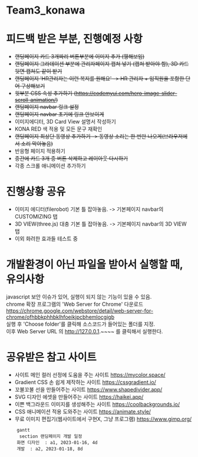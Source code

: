 # Team3_konawa
# 피드백 받은 부분, 진행예정 사항
- ~~랜딩페이지 카드 3개짜리 버튼부분에 이미지 추가 (휑해보임)~~
- ~~랜딩페이지 그라데이션 부분에 관리자페이지 캡처 넣기 (캡처 받아야 함), 3D 카드 뒷면 캡처도 같이 받기~~
- ~~랜딩페이지 'HR관리자는 이런 복지를 원해요' -> HR 관리자 + 임직원을 포함한 단어 구상해보기~~
- ~~윗부분 CSS 속성 추가하기 (https://codemyui.com/hero-image-slider-scroll-animation/)~~
- ~~랜딩페이지 navbar 링크 설정~~
- ~~랜딩페이지 navbar 초기에 링크 안보이게~~
- 이미지에디터, 3D Card View 설명서 작성하기
- KONA RED 색 적용 및 모든 문구 재확인
- ~~랜딩페이지 최상단 동영상 추가하기 -> 동영상 소리는 한 번만 나오게(브라우저에서 소리 막아놓음)~~
- 반응형 페이지 적용하기
- ~~중간에 카드 3개 중 버튼 삭제하고 레이아웃 다시하기~~
- 각종 스크롤 애니메이션 추가하기
# 진행상황 공유
- 이미지 에디터(filerobot) 기본 틀 잡아놓음.  -> 기본페이지 navbar의 CUSTOMIZING 탭<br>
- 3D VIEW(three.js) 대충 기본 틀 잡아놓음. -> 기본페이지 navbar의 3D VIEW 탭<br>
- 이외 화려한 효과들 테스트 중

# 개발환경이 아닌 파일을 받아서 실행할 때, 유의사항
javascript 보안 이슈가 있어, 실행이 되지 않는 기능이 있을 수 있음.<br>
chrome 확장 프로그램의 'Web Server for Chrome' 다운로드 <br>
https://chrome.google.com/webstore/detail/web-server-for-chrome/ofhbbkphhbklhfoeikjpcbhemlocgigb <br>
실행 후 'Choose folder'를 클릭해 소스코드가 들어있는 폴더를 지정.<br>
이후 Web Server URL 의 http://127.0.0.1.~~~~ 를 클릭해서 실행한다.<br>

# 공유받은 참고 사이트
- 사이트 메인 컬러 선정에 도움을 주는 사이트 https://mycolor.space/ <br> 
- Gradient CSS 손 쉽게 제작하는 사이트 https://cssgradient.io/ <br>
- 꼬불꼬불 선을 만들어주는 사이트 https://www.shapedivider.app/ <br>
- SVG 디자인 에셋을 만들어주는 사이트 https://haikei.app/ <br>
- 이쁜 백그라운드 이미지를 생성해주는 사이트 https://coolbackgrounds.io/ <br>
- CSS 애니메이션 적용 도와주는 사이트 https://animate.style/
- 무료 이미지 편집기(웹사이트에서 구현X, 그냥 프로그램) https://www.gimp.org/




```mermaid
    gantt
     section 랜딩페이지 개발 일정
    화면 디자인  : a1, 2023-01-16, 4d
    개발  : a2, 2023-01-18, 8d
 
```
